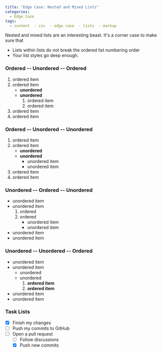```yaml
title: "Edge Case: Nested and Mixed Lists"
categories:
  - Edge Case
tags:
  - content  - css  - edge case  - lists  - markup
```

Nested and mixed lists are an interesting beast. It's a corner case to make sure that

- Lists within lists do not break the ordered list numbering order
- Your list styles go deep enough.

### Ordered -- Unordered -- Ordered

1. ordered item
2. ordered item
   - **unordered**
   - **unordered**
     1. ordered item
     2. ordered item
3. ordered item
4. ordered item

### Ordered -- Unordered -- Unordered

1. ordered item
2. ordered item
   - **unordered**
   - **unordered**
     - unordered item
     - unordered item
3. ordered item
4. ordered item

### Unordered -- Ordered -- Unordered

- unordered item
- unordered item
  1. ordered
  2. ordered
     - unordered item
     - unordered item
- unordered item
- unordered item

### Unordered -- Unordered -- Ordered

- unordered item
- unordered item
  - unordered
  - unordered
    1. **ordered item**
    2. **ordered item**
- unordered item
- unordered item

### Task Lists

- [x] Finish my changes
- [ ] Push my commits to GitHub
- [ ] Open a pull request
  - [ ] Follow discussions
  - [x] Push new commits
